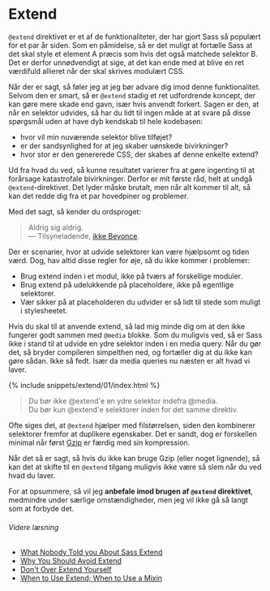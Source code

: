 
# Extend

`@extend` direktivet er et af de funktionaliteter, der har gjort Sass så populært for et par år siden. Som en påmidelse, så er det muligt at fortælle Sass at det skal style et element A præcis som hvis det også matchede selektor B. Det er derfor unnødvendigt at sige, at det kan ende med at blive en ret værdifuld allieret når der skal skrives modulært CSS.

Når der er sagt, så føler jeg at jeg bør advare dig imod denne funktionalitet. Selvom den er smart, så er `@extend` stadig et ret udfordrende koncept, der kan gøre mere skade end gavn, især hvis anvendt forkert. Sagen er den, at når en selektor udvides, så har du lidt til ingen måde at at svare på disse spørgsmål uden at have dyb kendskab til hele kodebasen:

* hvor vil min nuværende selektor blive tilføjet?
* er der sandsynlighed for at jeg skaber uønskede bivirkninger?
* hvor stor er den genererede CSS, der skabes af denne enkelte extend?

Ud fra hvad du ved, så kunne resultatet varierer fra at gøre ingenting til at forårsage katastrofale bivirkninger. Derfor er mit første råd, helt at undgå `@extend`-direktivet. Det lyder måske brutalt, men når alt kommer til alt, så kan det redde dig fra et par hovedpiner og problemer.

Med det sagt, så kender du ordsproget:

> Aldrig sig aldrig.<br>
> &mdash; Tilsyneladende, [ikke Beyonce](https://github.com/HugoGiraudel/sass-guidelines/issues/31#issuecomment-69112419).

Der er scenarier, hvor at udvide selektorer kan være hjælpsomt og tiden værd. Dog, hav altid disse regler for øje, så du ikke kommer i problemer:

* Brug extend inden i et modul, ikke på tværs af forskellige moduler.
* Brug extend på udelukkende på placeholdere, ikke på egentlige selektorer.
* Vær sikker på at placeholderen du udvider er så lidt til stede som muligt i stylesheetet.

Hvis du skal til at anvende extend, så lad mig minde dig om at den ikke fungerer godt sammen med `@media` blokke. Som du muligvis ved, så er Sass ikke i stand til at udvide en ydre selektor inden i en media query. Når du gør det, så bryder compileren simpelthen ned, og fortæller dig at du ikke kan gøre sådan. Ikke så fedt. Især da media queries nu næsten er alt hvad vi laver.

{% include snippets/extend/01/index.html %}

> Du bør ikke @extend'e en ydre selektor indefra @media.<br>
> Du bør kun @extend'e selektorer inden for det samme direktiv.

<div class="note">
  <p>Ofte siges det, at <code>@extend</code> hjælper med filstørrelsen, siden den kombinerer selektorer fremfor at duplikere egenskaber. Det er sandt, dog er forskellen minimal når først <a href="http://en.wikipedia.org/wiki/Gzip">Gzip</a> er færdig med sin kompression.</p>
  <p>Når det så er sagt, så hvis du ikke kan bruge Gzip (eller noget lignende), så kan det at skifte til en <code>@extend</code> tilgang muligvis ikke være så slem når du ved hvad du laver.</p>
</div>

For at opsummere, så vil jeg **anbefale imod brugen af `@extend` direktivet**, medmindre under særlige omstændigheder, men jeg vil ikke gå så langt som at forbyde det.

###### Videre læsning

* [What Nobody Told you About Sass Extend](http://www.sitepoint.com/sass-extend-nobody-told-you/)
* [Why You Should Avoid Extend](http://www.sitepoint.com/avoid-sass-extend/)
* [Don't Over Extend Yourself](http://pressupinc.com/blog/2014/11/dont-overextend-yourself-in-sass/)
* [When to Use Extend; When to Use a Mixin](http://csswizardry.com/2014/11/when-to-use-extend-when-to-use-a-mixin/)
